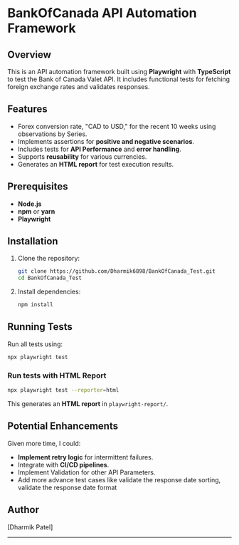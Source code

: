 # BankOfCanada API Automation Framework

## Overview
This is an API automation framework built using **Playwright** with **TypeScript** to test the Bank of Canada Valet API. It includes functional tests for fetching foreign exchange rates and validates responses.

## Features
- Forex conversion rate, "CAD to USD," for the recent 10 weeks using observations by Series.
- Implements assertions for **positive and negative scenarios**.
- Includes tests for **API Performance** and **error handling**.
- Supports **reusability** for various currencies.
- Generates an **HTML report** for test execution results.

## Prerequisites
- **Node.js** 
- **npm** or **yarn**
- **Playwright** 

## Installation
1. Clone the repository:
   ```sh
   git clone https://github.com/Dharmik6898/BankOfCanada_Test.git
   cd BankOfCanada_Test
   ```
2. Install dependencies:
   ```sh
   npm install
   ```

## Running Tests
Run all tests using:
```sh
npx playwright test
```

### Run tests with HTML Report
```sh
npx playwright test --reporter=html
```
This generates an **HTML report** in `playwright-report/`.



## Potential Enhancements
Given more time, I could:
- **Implement retry logic** for intermittent failures.
- Integrate with **CI/CD pipelines**.
- Implement Validation for other API Parameters.
- Add more advance test cases like validate the response date sorting, validate the response date format

## Author
[Dharmik Patel]

---


